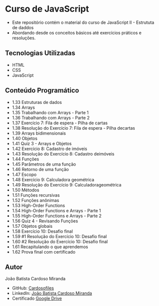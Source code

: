 # Curso de JavaScript

- Este repositório contém o material do curso de JavaScript II - Estrututa de daddos
- Abordando desde os conceitos básicos até exercícios práticos e resoluções.

## Tecnologias Utilizadas

- HTML
- CSS
- JavaScript

## Conteúdo Programático

- 1.33 Estruturas de dados
- 1.34 Arrays
- 1.35 Trabalhando com Arrays - Parte 1
- 1.36 Trabalhando com Arrays - Parte 2
- 1.37 Exercício 7: Fila de espera - Pilha de cartas
- 1.38 Resolução do Exercício 7: Fila de espera - Pilha decartas
- 1.39 Arrays bidimensionais
- 1.40 Objetos
- 1.41 Quiz 3 - Arrays e Objetos
- 1.42 Exercício 8: Cadastro de imóveis
- 1.43 Resolução do Exercício 8: Cadastro deimóveis
- 1.44 Funções
- 1.45 Parâmetros de uma função
- 1.46 Retorno de uma função
- 1.47 Escopo
- 1.48 Exercício 9: Calculadora geométrica
- 1.49 Resolução do Exercício 9: Calculadorageométrica
- 1.50 Métodos
- 1.51 Funções recursivas
- 1.52 Funções anônimas
- 1.53 High-Order Functions
- 1.54 High-Order Functions e Arrays - Parte 1
- 1.55 High-Order Functions e Arrays - Parte 2
- 1.56 Quiz 4 - Revisando Funções
- 1.57 Objetos globais
- 1.58 Exercício 10: Desafio final
- 1.59 #1 Resolução do Exercício 10: Desafio final
- 1.60 #2 Resolução do Exercício 10: Desafio final
- 1.61 Recapitulando o que aprendemos
- 1.62 Prova final com certificado

## Autor

João Batista Cardoso Miranda

- GitHub: [Cardosofiles](https://github.com/Cardosofiles)
- LinkedIn: [João Batista Cardoso Miranda](https://www.linkedin.com/in/jo%C3%A3o-batista-cardoso-miranda-2b0442268/)
- Certificado [Google Drive](https://drive.google.com/file/d/1vPJpmNRzh5OMQRgdHBub1tRAOP7bJhnQ/view)
